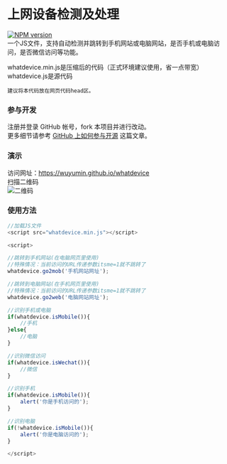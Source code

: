# 上网设备检测及处理
[![NPM version][npm-image]][npm-url]  
一个JS文件，支持自动检测并跳转到手机网站或电脑网站，是否手机或电脑访问，是否微信访问等功能。  
  
whatdevice.min.js是压缩后的代码（正式环境建议使用，省一点带宽）  
whatdevice.js是源代码  
  
`建议将本代码放在网页代码head区。`  
  
### 参与开发
注册并登录 GitHub 帐号，fork 本项目并进行改动。  
更多细节请参考 [GitHub 上如何参与开源](https://github.com/wuyumin/tutorial/blob/master/zh-cn/Git/pullrequest.md) 这篇文章。  

### 演示
访问网址：<https://wuyumin.github.io/whatdevice>  
扫描二维码  
![二维码](https://wuyumin.github.io/whatdevice/assets/img/qrcode.png "二维码")  

### 使用方法
```javascript
//加载JS文件
<script src="whatdevice.min.js"></script>

<script>

//跳转到手机网站(在电脑网页里使用)
//特殊情况：当前访问的URL传递参数itsme=1就不跳转了
whatdevice.go2mob('手机网站网址');

//跳转到电脑网站(在手机网页里使用)
//特殊情况：当前访问的URL传递参数itsme=1就不跳转了
whatdevice.go2web('电脑网站网址');

//识别手机或电脑
if(whatdevice.isMobile()){
	//手机
}else{
	//电脑
}

//识别微信访问
if(whatdevice.isWechat()){
	//微信
}

//识别手机
if(whatdevice.isMobile()){
	alert('你是手机访问的');
}

//识别电脑
if(!whatdevice.isMobile()){
	alert('你是电脑访问的');
}

</script>
```

[npm-url]: https://www.npmjs.com/package/whatdevice
[npm-image]: https://img.shields.io/npm/v/whatdevice.svg
